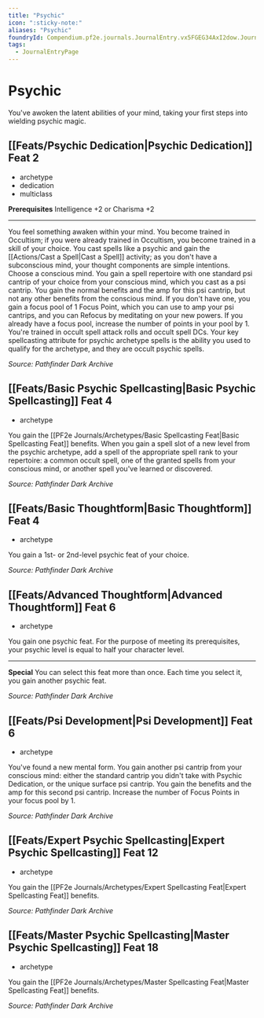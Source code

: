 ```yaml
---
title: "Psychic"
icon: ":sticky-note:"
aliases: "Psychic"
foundryId: Compendium.pf2e.journals.JournalEntry.vx5FGEG34AxI2dow.JournalEntryPage.ygzv72IJNmjh0SPB
tags:
  - JournalEntryPage
---
```


# Psychic
You've awoken the latent abilities of your mind, taking your first steps into wielding psychic magic.

## [[Feats/Psychic Dedication|Psychic Dedication]] Feat 2

*   archetype
*   dedication
*   multiclass

**Prerequisites** Intelligence +2 or Charisma +2

* * *

You feel something awaken within your mind. You become trained in Occultism; if you were already trained in Occultism, you become trained in a skill of your choice. You cast spells like a psychic and gain the [[Actions/Cast a Spell|Cast a Spell]] activity; as you don't have a subconscious mind, your thought components are simple intentions. Choose a conscious mind. You gain a spell repertoire with one standard psi cantrip of your choice from your conscious mind, which you cast as a psi cantrip. You gain the normal benefits and the amp for this psi cantrip, but not any other benefits from the conscious mind. If you don't have one, you gain a focus pool of 1 Focus Point, which you can use to amp your psi cantrips, and you can Refocus by meditating on your new powers. If you already have a focus pool, increase the number of points in your pool by 1. You're trained in occult spell attack rolls and occult spell DCs. Your key spellcasting attribute for psychic archetype spells is the ability you used to qualify for the archetype, and they are occult psychic spells.

_Source: Pathfinder Dark Archive_

## [[Feats/Basic Psychic Spellcasting|Basic Psychic Spellcasting]] Feat 4

*   archetype

You gain the [[PF2e Journals/Archetypes/Basic Spellcasting Feat|Basic Spellcasting Feat]] benefits. When you gain a spell slot of a new level from the psychic archetype, add a spell of the appropriate spell rank to your repertoire: a common occult spell, one of the granted spells from your conscious mind, or another spell you've learned or discovered.

_Source: Pathfinder Dark Archive_

## [[Feats/Basic Thoughtform|Basic Thoughtform]] Feat 4

*   archetype

You gain a 1st- or 2nd-level psychic feat of your choice.

_Source: Pathfinder Dark Archive_

## [[Feats/Advanced Thoughtform|Advanced Thoughtform]] Feat 6

*   archetype

You gain one psychic feat. For the purpose of meeting its prerequisites, your psychic level is equal to half your character level.

* * *

**Special** You can select this feat more than once. Each time you select it, you gain another psychic feat.

_Source: Pathfinder Dark Archive_

## [[Feats/Psi Development|Psi Development]] Feat 6

*   archetype

You've found a new mental form. You gain another psi cantrip from your conscious mind: either the standard cantrip you didn't take with Psychic Dedication, or the unique surface psi cantrip. You gain the benefits and the amp for this second psi cantrip. Increase the number of Focus Points in your focus pool by 1.

_Source: Pathfinder Dark Archive_

## [[Feats/Expert Psychic Spellcasting|Expert Psychic Spellcasting]] Feat 12

*   archetype

You gain the [[PF2e Journals/Archetypes/Expert Spellcasting Feat|Expert Spellcasting Feat]] benefits.

_Source: Pathfinder Dark Archive_

## [[Feats/Master Psychic Spellcasting|Master Psychic Spellcasting]] Feat 18

*   archetype

You gain the [[PF2e Journals/Archetypes/Master Spellcasting Feat|Master Spellcasting Feat]] benefits.

_Source: Pathfinder Dark Archive_